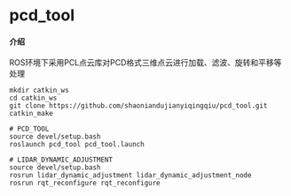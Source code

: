 # pcd_tool

#### 介绍
ROS环境下采用PCL点云库对PCD格式三维点云进行加载、滤波、旋转和平移等处理

```
mkdir catkin_ws
cd catkin_ws
git clone https://github.com/shaoniandujianyiqingqiu/pcd_tool.git
catkin_make

# PCD_TOOL
source devel/setup.bash
roslaunch pcd_tool pcd_tool.launch

# LIDAR_DYNAMIC_ADJUSTMENT
source devel/setup.bash
rosrun lidar_dynamic_adjustment lidar_dynamic_adjustment_node 
rosrun rqt_reconfigure rqt_reconfigure
```
